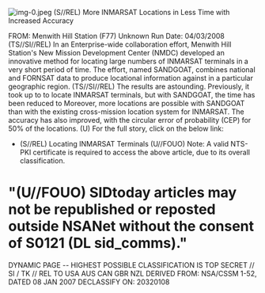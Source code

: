 ![img-0.jpeg](img-0.jpeg)
(S//REL) More INMARSAT Locations in Less Time with Increased Accuracy

FROM: Menwith Hill Station (F77)
Unknown
Run Date: 04/03/2008
(TS//SI//REL) In an Enterprise-wide collaboration effort, Menwith Hill Station's New Mission Development Center (NMDC) developed an innovative method for locating large numbers of INMARSAT terminals in a very short period of time. The effort, named SANDGOAT, combines national and FORNSAT data to produce locational information against
in a particular geographic region.
(TS//SI//REL) The results are astounding. Previously, it took up to
to locate INMARSAT terminals, but with SANDGOAT, the time has been reduced to
Moreover, more locations are possible with SANDGOAT than with the existing cross-mission location system for INMARSAT. The accuracy has also improved, with the circular error of probability (CEP) for $50 \%$ of the locations.
(U) For the full story, click on the below link:

- (S//REL) Locating INMARSAT Terminals
(U//FOUO) Note: A valid NTS-PKI certificate is required to access the above article, due to its overall classification.


# "(U//FOUO) SIDtoday articles may not be republished or reposted outside NSANet without the consent of S0121 (DL sid_comms)." 

DYNAMIC PAGE -- HIGHEST POSSIBLE CLASSIFICATION IS TOP SECRET // SI / TK // REL TO USA AUS CAN GBR NZL DERIVED FROM: NSA/CSSM 1-52, DATED 08 JAN 2007 DECLASSIFY ON: 20320108
